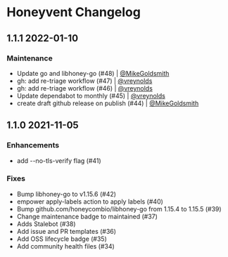 # Honeyvent Changelog

## 1.1.1 2022-01-10

### Maintenance

- Update go and libhoney-go (#48) | [@MikeGoldsmith](https://github.com/MikeGoldsmith)
- gh: add re-triage workflow (#47) | [@vreynolds](https://github.com/vreynolds)
- gh: add re-triage workflow (#46) | [@vreynolds](https://github.com/vreynolds)
- Update dependabot to monthly (#45) | [@vreynolds](https://github.com/vreynolds)
- create draft github release on publish (#44) | [@MikeGoldsmith](https://github.com/MikeGoldsmith)

## 1.1.0 2021-11-05

### Enhancements

- add --no-tls-verify flag (#41)

### Fixes

- Bump libhoney-go to v1.15.6 (#42)
- empower apply-labels action to apply labels (#40)
- Bump github.com/honeycombio/libhoney-go from 1.15.4 to 1.15.5 (#39)
- Change maintenance badge to maintained (#37)
- Adds Stalebot (#38)
- Add issue and PR templates (#36)
- Add OSS lifecycle badge (#35)
- Add community health files (#34)
